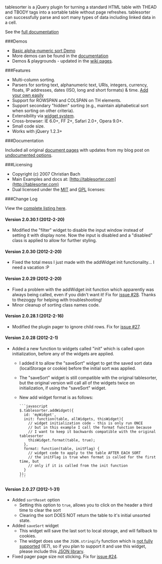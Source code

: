 tablesorter is a jQuery plugin for turning a standard HTML table with THEAD and TBODY tags into a sortable table without page refreshes.
tablesorter can successfully parse and sort many types of data including linked data in a cell.

See the [full documentation](http://mottie.github.com/tablesorter/docs/)

###Demos

* [Basic alpha-numeric sort Demo](http://mottie.github.com/tablesorter/)
* More demos can be found in the [documentation](http://mottie.github.com/tablesorter/docs/)
* Demos & playgrounds - updated in the [wiki pages](https://github.com/Mottie/tablesorter/wiki).

###Features

* Multi-column sorting.
* Parsers for sorting text, alphanumeric text, URIs, integers, currency, floats, IP addresses, dates (ISO, long and short formats) &amp; time. [Add your own easily](http://mottie.github.com/tablesorter/docs/example-parsers.html)
* Support for ROWSPAN and COLSPAN on TH elements.
* Support secondary "hidden" sorting (e.g., maintain alphabetical sort when sorting on other criteria).
* Extensibility via [widget system](http://mottie.github.com/tablesorter/docs/example-widgets.html).
* Cross-browser: IE 6.0+, FF 2+, Safari 2.0+, Opera 9.0+.
* Small code size.
* Works with jQuery 1.2.3+

###Documentation

Included all original [document pages](http://mottie.github.com/tablesorter/docs/index.html) with updates from my blog post on [undocumented options](http://wowmotty.blogspot.com/2011/06/jquery-tablesorter-missing-docs.html).

###Licensing

* Copyright (c) 2007 Christian Bach
* Main Examples and docs at: [http://tablesorter.com](http://tablesorter.com)
* Dual licensed under the [MIT](http://www.opensource.org/licenses/mit-license.php) and [GPL](http://www.gnu.org/licenses/gpl.html) licenses:

###Change Log

View the [complete listing here](http://mottie.github.com/tablesorter/changelog.txt).

#### Version 2.0.30.1 (2012-2-20)

* Modified the "filter" widget to disable the input window instead of setting it with display none. Now the input is disabled and a "disabled" class is applied to allow for further styling.

#### Version 2.0.30 (2012-2-20)

* Fixed the total mess I just made with the addWidget init functionality... I need a vacation :P

#### Version 2.0.29 (2012-2-20)

* Fixed a problem with the addWidget init function which apparently was always being called, even if you didn't want it! Fix for [issue #28](https://github.com/Mottie/tablesorter/issues/28). Thanks to thezoggy for helping with troubleshooting!
* Minor cleanup of sorting class names code.

#### Version 2.0.28.1 (2012-2-16)

* Modified the plugin pager to ignore child rows. Fix for [issue #27](https://github.com/Mottie/tablesorter/issues/27).

#### Version 2.0.28 (2012-2-1)

* Added a new function to widgets called "init" which is called upon initialization, before any of the widgets are applied.
  * I added it to allow the "saveSort" widget to get the saved sort data (localStorage or cookie) before the initial sort was applied.
  * The "saveSort" widget is still compatible with the original tablesorter, but the original version will call all of the widgets twice on initialization, if using the "saveSort" widget.
  * New add widget format is as follows:

        ```javascript
        $.tablesorter.addWidget({
          id: 'myWidget',
          init: function(table, allWidgets, thisWidget){
            // widget initialization code - this is only run ONCE
            // but in this example I call the format function because
            // I want to keep it backwards compatible with the original tablesorter
            thisWidget.format(table, true);
          },
          format: function(table, initFlag) {
            // widget code to apply to the table AFTER EACH SORT
            // the initFlag is true when format is called for the first time, but
            // only if it is called from the init function
          }
        });
        ```

#### Version 2.0.27 (2012-1-31)

* Added `sortReset` option
  * Setting this option to `true`, allows you to click on the header a third time to clear the sort
  * Clearing the sort DOES NOT return the table to it's initial unsorted state.
* Added `saveSort` widget
  * This widget will save the last sort to local storage, and will fallback to cookies.
  * The widget does use the `JSON.stringify` function which is [not fully supported](http://caniuse.com/#search=json) (IE7), so if you plan to support it and use this widget, please include this [JSON library](https://github.com/douglascrockford/JSON-js).
* Fixed pager page size not sticking. Fix for [issue #24](https://github.com/Mottie/tablesorter/issues/24).
